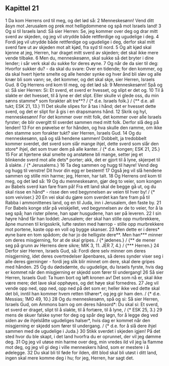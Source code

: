 ## Kapittel 21

1 Da kom Herrens ord til meg, og det lød så:
2 Menneskesønn! Vend ditt åsyn mot Jerusalem og prek mot helligdommene og spå mot Israels land!
3 Og si til Israels land: Så sier Herren: Se, jeg kommer over deg og drar mitt sverd av skjeden, og jeg vil utrydde både rettferdige og ugudelige i deg.
4 Fordi jeg vil utrydde både rettferdige og ugudelige i deg, derfor skal mitt sverd fare ut av skjeden mot alt kjød, fra syd til nord.
5 Og alt kjød skal kjenne at jeg, Herren, har draget mitt sverd av skjeden; det skal ikke mere vende tilbake.
6 Men du, menneskesønn, skal sukke så det bryter i dine lender; i sår verk skal du sukke for deres øyne.
7 Og når de da sier til deg: Hvorfor sukker du? - da skal du svare: Over en tidende; for den kommer, og da skal hvert hjerte smelte og alle hender synke og hver ånd bli sløv og alle knær bli som vann; se, det kommer, og det skal skje, sier Herren, Israels Gud.
8 Og Herrens ord kom til meg, og det lød så:
9 Menneskesønn! Spå og si: Så sier Herren: Si: Et sverd, et sverd er hvesset, og slipt er det og.
10 Til å slakte er det hvesset, til å lyne er det slipt. Eller skulle vi glede oss, du min sønns stamme* som forakter alt tre**? / {* d.e. Israels folk.} / {** d.e. all tukt; ESK 21, 13.}
11 Det skulle slipes for å tas i hånd; det er hvesset dette sverd, og det er slipt for å gis i en drapsmanns hånd.
12 Skrik og hyl, menneskesønn! For det kommer over mitt folk, det kommer over alle Israels fyrster; de blir overgitt til sverdet sammen med mitt folk. Derfor slå deg på lenden!
13 For en prøvelse er for hånden, og hva skulle den ramme, om ikke den stamme som forakter tukt? sier Herren, Israels Gud.
14 Og du menneskesønn, spå og slå hendene sammen! Dobbelt, ja tredobbelt kommer sverdet, det sverd som slår mange ihjel, dette sverd som slår den store* ihjel, det som truer dem på alle kanter. / {* d.e. kongen; ESK 21, 25.}
15 For at hjertene skal smelte og anstøtene bli mange, setter jeg et blinkende sverd mot alle dets* porter; akk, det er gjort til å lyne, skjerpet til å slakte. / {* Jerusalems.}
16 Ta deg sammen og hugg til høyre! Vend deg og hugg til venstre! Dit hvor din egg er bestemt!
17 Også jeg vil slå hendene sammen og stille min harme; jeg, Herren, har talt.
18 Og Herrens ord kom til meg, og det lød så:
19 Og du menneskesønn, gjør deg to veier, som kongen av Babels sverd kan fare fram på! Fra ett land skal de begge gå ut, og du skal risse en hånd* - risse den ved begynnelsen av veien til hver by! / {* som veiviser.}
20 En vei skal du gjøre som sverdet kan fare fram på til Rabba i ammonittenes land, og en til Juda, inn i Jerusalem, den faste by.
21 For Babels konge står på veiskjellet, ved begynnelsen av de to veier, for å la seg spå; han rister pilene, han spør husgudene, han ser på leveren.
22 I sin høyre hånd får han loddet: Jerusalem; der skal han stille opp murbrekkere, åpne munnen til krigsskrik, lufte røsten med hærrop - stille opp murbrekkere mot portene, kaste opp en voll og bygge skanser.
23 Men dette er i deres* øyne bare en tom spådom; de har jo de helligste dere**. Men han*** minner om deres misgjerning, for at de skal gripes. / {* jødenes.} / {** de mener seg på grunn av Herrens dere sikre; MIK 3, 11. JER 7, 4.} / {*** Herren.}
24 Derfor sier Herren, Israels Gud, så: Fordi dere selv minner om deres misgjerning, idet deres overtredelser åpenbares, så deres synder viser seg i alle deres gjerninger - fordi jeg slik blir minnet om dere, skal dere gripes med hånden.
25 Og du dødsdømte, du ugudelige, du Israels fyrste, hvis dag er kommet når den misgjerning er skjedd som fører til undergang!
26 Så sier Herren, Israels Gud: Ta huen bort og løft kronen av! Det som nå er, skal ikke være mere; det lave skal opphøyes, og det høye skal fornedres.
27 Jeg vil vende opp ned, opp ned, opp ned på det som er; heller ikke ved dette skal det bli, inntil han kommer hvem retten tilhører*, og jeg gir ham den. / {* d.e. Messias; 1MO 49, 10.}
28 Og du menneskesønn, spå og si: Så sier Herren, Israels Gud, om Ammons barn og om deres hånsord*: Du skal si: Et sverd, et sverd er draget, slipt til å slakte, til å fortære, til å lyne, / {* ESK 25, 3.}
29 mens de skuer falske syner for deg og spår deg løgn, for å legge deg ved siden av de ihjelslåtte ugudeliges halser*, hvis dag er kommet når den misgjerning er skjedd som fører til undergang. / {* d.e. for å slå dere ihjel sammen med de ugudelige i Juda.}
30 Stikk sverdet i skjeden igjen! På det sted hvor du ble skapt, i det land hvorfra du er oprunnet, der vil jeg dømme deg.
31 Og jeg vil utøse min harme over deg, min vredes ild vil jeg la flamme mot deg, og jeg vil gi deg i ville menneskers hånd, som er mestere i å ødelegge.
32 Du skal bli til føde for ilden, ditt blod skal bli utøst i ditt land, ingen skal mere komme deg i hu; for jeg, Herren, har sagt det.
